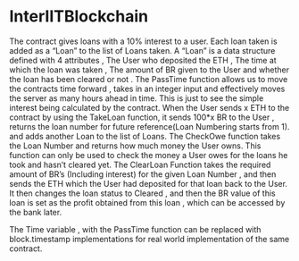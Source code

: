 # InterIITBlockchain
The contract gives loans with a 10% interest to a user. Each loan taken is added as a “Loan” to the list of Loans taken. A “Loan” is a data structure defined with 4 attributes , The User who deposited the ETH , The time at which the loan was taken , The amount of BR given to the User and whether the loan has been cleared or not . The PassTime function allows us to move the contracts time forward , takes in an integer input and effectively moves the server as many hours ahead in time. This is just to see the simple interest being calculated by the contract. When the User sends x ETH to the contract by using the  TakeLoan function, it sends 100*x BR to the User , returns the loan number for future reference(Loan Numbering starts from 1). and adds another Loan to the list of Loans. The CheckOwe function takes the Loan Number and returns how much money the User owns. This function can only be used to check the money a User owes for the loans he took and hasn’t cleared yet. The ClearLoan Function takes the required amount of BR’s (Including interest) for the given Loan Number , and then sends the ETH which the User had deposited for that loan back to the User. It then changes the loan status to Cleared , and then the BR value of this loan is set as the profit obtained from this loan , which can be accessed by the bank later. 

The Time variable , with the PassTime function can be replaced with block.timestamp implementations for real world implementation of the same contract.
